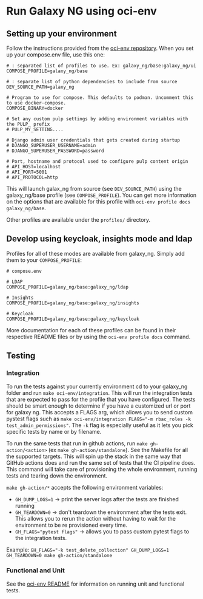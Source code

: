 # Run Galaxy NG using oci-env

## Setting up your environment

Follow the instructions provided from the [oci-env repository](https://github.com/pulp/oci_env#getting-started). When you set up your compose.env file, use this one:

```
# : separated list of profiles to use. Ex: galaxy_ng/base:galaxy_ng/ui
COMPOSE_PROFILE=galaxy_ng/base

# : separate list of python dependencies to include from source
DEV_SOURCE_PATH=galaxy_ng

# Program to use for compose. This defaults to podman. Uncomment this to use docker-compose.
COMPOSE_BINARY=docker

# Set any custom pulp settings by adding environment variables with the PULP_ prefix
# PULP_MY_SETTING....

# Django admin user credentials that gets created during startup
# DJANGO_SUPERUSER_USERNAME=admin
# DJANGO_SUPERUSER_PASSWORD=password

# Port, hostname and protocol used to configure pulp content origin
# API_HOST=localhost
# API_PORT=5001
# API_PROTOCOL=http
```

This will launch galax_ng from source (see `DEV_SOURCE_PATH`) using the galaxy_ng/base profile (see `COMPOSE_PROFILE`). You can get more information on the options that are available for this profile with `oci-env profile docs galaxy_ng/base`.

Other profiles are available under the `profiles/` directory.

## Develop using keycloak, insights mode and ldap

Profiles for all of these modes are available from galaxy_ng. Simply add them to your `COMPOSE_PROFILE`:

```
# compose.env

# LDAP
COMPOSE_PROFILE=galaxy_ng/base:galaxy_ng/ldap

# Insights
COMPOSE_PROFILE=galaxy_ng/base:galaxy_ng/insights

# Keycloak
COMPOSE_PROFILE=galaxy_ng/base:galaxy_ng/keycloak
```

More documentation for each of these profiles can be found in their respective README files or by using the `oci-env profile docs` command.

## Testing

### Integration

To run the tests against your currently environment cd to your galaxy_ng folder and run `make oci-env/integration`. This will run the integration tests that are expected to pass for the profile that you have configured. The tests should be smart enough to determine if you have a customized url or port for galaxy ng. This accepts a FLAGS arg, which allows you to send custom pystest flags such as `make oci-env/integration FLAGS="-m rbac_roles -k test_admin_permissions"`. The `-k` flag is especially useful as it lets you pick specific tests by name or by filename.

To run the same tests that run in github actions, run `make gh-action/<action>` (ex `make gh-action/standalone`). See the Makefile for all the supported targets. This will spin up the stack in the same way that GitHub actions does and run the same set of tests that the CI pipeline does. This command will take care of provisioning the whole environment, running tests and tearing down the environment.

`make gh-action/*` accepts the following environment variables:

- `GH_DUMP_LOGS=1` -> print the server logs after the tests are finished running
- `GH_TEARDOWN=0` -> don't teardown the environment after the tests exit. This allows you to rerun the action without having to wait for the environment to be re provisioned every time.
- `GH_FLAGS="pytest flags"` -> allows you to pass custom pytest flags to the integration tests.

Example: `GH_FLAGS="-k test_delete_collection" GH_DUMP_LOGS=1 GH_TEARDOWN=0 make gh-action/standalone`

### Functional and Unit

See the [oci-env README](https://github.com/pulp/oci_env#running-tests) for information on running unit and functional tests.
